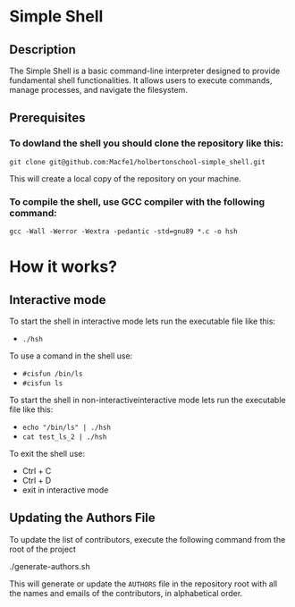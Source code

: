 # Simple Shell

## Description

The Simple Shell is a basic command-line interpreter designed to provide fundamental shell functionalities. It allows users to execute commands, manage processes, and navigate the filesystem.

## Prerequisites

### To dowland the shell you should clone the repository like this:

`git clone git@github.com:Macfe1/holbertonschool-simple_shell.git`

This will create a local copy of the repository on your machine.


### To compile the shell, use GCC compiler with the following command:

`gcc -Wall -Werror -Wextra -pedantic -std=gnu89 *.c -o hsh`

# How it works?

## Interactive mode

To start the shell in interactive mode lets run the executable file like this:

* `./hsh`

To use a comand in the shell use:

* `#cisfun /bin/ls`
* `#cisfun ls`

To start the shell in non-interactiveinteractive mode lets run the executable file like this:

* `echo "/bin/ls" | ./hsh`
* `cat test_ls_2 | ./hsh`

To exit the shell use:

* Ctrl + C
* Ctrl + D
* exit in interactive mode

## Updating the Authors File

To update the list of contributors, execute the following command from the root of the project

./generate-authors.sh

This will generate or update the `AUTHORS` file in the repository root with all the names and emails of the contributors, in alphabetical order.

